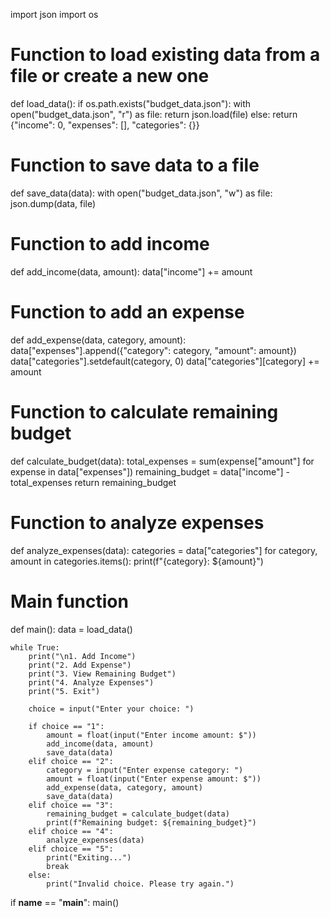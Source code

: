 import json
import os

# Function to load existing data from a file or create a new one
def load_data():
    if os.path.exists("budget_data.json"):
        with open("budget_data.json", "r") as file:
            return json.load(file)
    else:
        return {"income": 0, "expenses": [], "categories": {}}

# Function to save data to a file
def save_data(data):
    with open("budget_data.json", "w") as file:
        json.dump(data, file)

# Function to add income
def add_income(data, amount):
    data["income"] += amount

# Function to add an expense
def add_expense(data, category, amount):
    data["expenses"].append({"category": category, "amount": amount})
    data["categories"].setdefault(category, 0)
    data["categories"][category] += amount

# Function to calculate remaining budget
def calculate_budget(data):
    total_expenses = sum(expense["amount"] for expense in data["expenses"])
    remaining_budget = data["income"] - total_expenses
    return remaining_budget

# Function to analyze expenses
def analyze_expenses(data):
    categories = data["categories"]
    for category, amount in categories.items():
        print(f"{category}: ${amount}")

# Main function
def main():
    data = load_data()

    while True:
        print("\n1. Add Income")
        print("2. Add Expense")
        print("3. View Remaining Budget")
        print("4. Analyze Expenses")
        print("5. Exit")

        choice = input("Enter your choice: ")

        if choice == "1":
            amount = float(input("Enter income amount: $"))
            add_income(data, amount)
            save_data(data)
        elif choice == "2":
            category = input("Enter expense category: ")
            amount = float(input("Enter expense amount: $"))
            add_expense(data, category, amount)
            save_data(data)
        elif choice == "3":
            remaining_budget = calculate_budget(data)
            print(f"Remaining budget: ${remaining_budget}")
        elif choice == "4":
            analyze_expenses(data)
        elif choice == "5":
            print("Exiting...")
            break
        else:
            print("Invalid choice. Please try again.")

if __name__ == "__main__":
    main()
    
